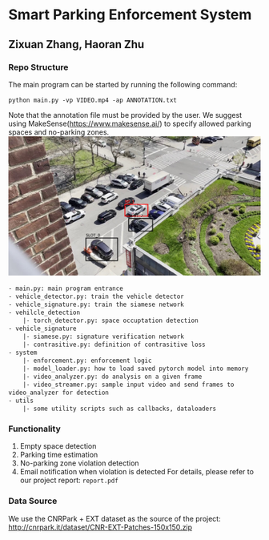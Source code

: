 # Smart Parking Enforcement System 
## Zixuan Zhang, Haoran Zhu 

### Repo Structure 
The main program can be started by running the following command:
```
python main.py -vp VIDEO.mp4 -ap ANNOTATION.txt
```
Note that the annotation file must be provided by the user. We suggest using MakeSense(https://www.makesense.ai/) to 
specify allowed parking spaces and no-parking zones. 
![alt text](images/annotation.jpg)

```
- main.py: main program entrance
- vehicle_detector.py: train the vehicle detector 
- vehicle_signature.py: train the siamese network
- vehilcle_detection
    |- torch_detector.py: space occuptation detection
- vehicle_signature
    |- siamese.py: signature verification network
    |- contrasitive.py: definition of contrasitive loss
- system
    |- enforcement.py: enforcement logic 
    |- model_loader.py: how to load saved pytorch model into memory
    |- video_analyzer.py: do analysis on a given frame 
    |- video_streamer.py: sample input video and send frames to video_analyzer for detection
- utils
    |- some utility scripts such as callbacks, dataloaders
```
### Functionality
1. Empty space detection 
2. Parking time estimation 
3. No-parking zone violation detection 
4. Email notification when violation is detected 
For details, please refer to our project report: `report.pdf`
### Data Source
We use the CNRPark + EXT dataset as the source of the project: http://cnrpark.it/dataset/CNR-EXT-Patches-150x150.zip 
